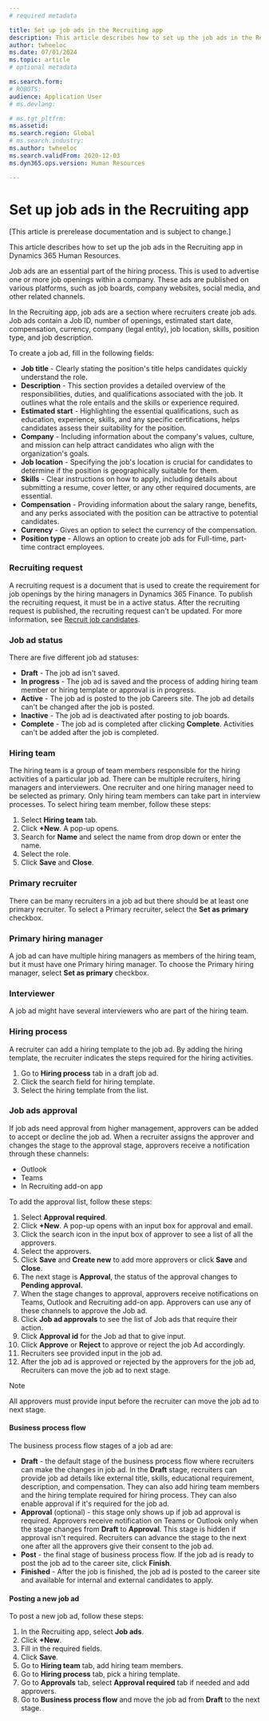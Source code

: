```yaml
---
# required metadata

title: Set up job ads in the Recruiting app 
description: This article describes how to set up the job ads in the Recruiting app in Dynamics 365 Human Resources.
author: twheeloc
ms.date: 07/01/2024
ms.topic: article
# optional metadata

ms.search.form: 
# ROBOTS: 
audience: Application User
# ms.devlang: 

# ms.tgt_pltfrm: 
ms.assetid: 
ms.search.region: Global
# ms.search.industry: 
ms.author: twheeloc
ms.search.validFrom: 2020-12-03
ms.dyn365.ops.version: Human Resources

---
```


# Set up job ads in the Recruiting app 

[This article is prerelease documentation and is subject to change.]

This article describes how to set up the job ads in the Recruiting app in Dynamics 365 Human Resources.

Job ads are an essential part of the hiring process. This is used to advertise one or more job openings within a company. These ads are published on various platforms, such as job boards, company websites, social media, and other related channels. 

In the Recruiting app, job ads are a section where recruiters create job ads. Job ads contain a Job ID, number of openings, estimated start date, compensation, currency, company (legal entity), job location, skills, position type, and job description.

To create a job ad, fill in the following fields:
 - **Job title** - Clearly stating the position's title helps candidates quickly understand the role.
 - **Description** - This section provides a detailed overview of the responsibilities, duties, and qualifications associated with the job. It outlines what the role entails and the skills or experience required.
 - **Estimated start** - Highlighting the essential qualifications, such as education, experience, skills, and any specific certifications, helps candidates assess their suitability for the position.
 - **Company** - Including information about the company's values, culture, and mission can help attract candidates who align with the organization's goals.
 - **Job location** - Specifying the job's location is crucial for candidates to determine if the position is geographically suitable for them.
 - **Skills** - Clear instructions on how to apply, including details about submitting a resume, cover letter, or any other required documents, are essential.
 - **Compensation** - Providing information about the salary range, benefits, and any perks associated with the position can be attractive to potential candidates.
 - **Currency** - Gives an option to select the currency of the compensation.
 - **Position type** - Allows an option to create job ads for Full-time, part-time contract employees.

### Recruiting request
A recruiting request is a document that is used to create the requirement for job openings by the hiring managers in Dynamics 365 Finance. To publish the recruiting request, it must be in a active status. After the recruiting request is published, the recruiting request can't be updated. For more information, see [Recruit job candidates](/hr-personnel-recruit). 

### Job ad status
There are five different job ad statuses:
 - **Draft** - The job ad isn't saved.
 - **In progress** - The job ad is saved and the process of adding hiring team member or hiring template or approval is in progress.
 - **Active** - The job ad is posted to the job Careers site. The job ad details can't be changed after the job is posted.
 - **Inactive** - The job ad is deactivated after posting to job boards.
 - **Complete** - The job ad is completed after clicking **Complete**. Activities can't be added after the job is completed.

### Hiring team
The hiring team is a group of team members responsible for the hiring activities of a particular job ad. There can be multiple recruiters, hiring managers and interviewers. One recruiter and one hiring manager need to be selected as primary. Only hiring team members can take part in interview processes. 
To select hiring team member, follow these steps:
1.	Select **Hiring team** tab.
2.	Click **+New**. A pop-up opens.
3.	Search for **Name** and select the name from drop down or enter the name. 
4.	Select the role.
5.	Click **Save** and **Close**.

 
### Primary recruiter
There can be many recruiters in a job ad but there should be at least one primary recruiter. To select a Primary recruiter, select the **Set as primary** checkbox.
 
### Primary hiring manager
A job ad can have multiple hiring managers as members of the hiring team, but it must have one Primary hiring manager. To choose the Primary hiring manager, select **Set as primary** checkbox.

### Interviewer
A job ad might have several interviewers who are part of the hiring team.

### Hiring process
A recruiter can add a hiring template to the job ad. By adding the hiring template, the recruiter indicates the steps required for the hiring activities.
1. Go to **Hiring process** tab in a draft job ad.
2. Click the search field for hiring template.  
3. Select the hiring template from the list.
 
### Job ads approval

If job ads need approval from higher management, approvers can be added to accept or decline the job ad. When a recruiter assigns the approver and changes the stage to the approval stage, approvers 
receive a notification through these channels:
 - Outlook
 - Teams
 - In Recruiting add-on app

To add the approval list, follow these steps:
1.	Select **Approval required**. 
2.	Click **+New**. A pop-up opens with an input box for approval and email.
3.	Click the search icon in the input box of approver to see a list of all the approvers.
4.	Select the approvers.
5.	Click **Save** and **Create new** to add more approvers or click **Save** and **Close**.
6.	The next stage is **Approval**, the status of the approval changes to **Pending approval**.
7.	When the stage changes to approval, approvers receive notifications on Teams, Outlook and Recruiting add-on app. Approvers can use any of these channels to approve the Job ad.
8.	Click **Job ad approvals** to see the list of Job ads that require their action.
9.	Click **Approval id** for the Job ad that to give input.
10.	Click **Approve** or **Reject** to approve or reject the job Ad accordingly.
11.	Recruiters see provided input in the job ad.
12.	After the job ad is approved or rejected by the approvers for the job ad, Recruiters can move the job ad to next stage.

>[!Note]
> All approvers must provide input before the recruiter can move the job ad to next stage.

#### Business process flow

The business process flow stages of a job ad are:
 - **Draft** - the default stage of the business process flow where recruiters can make the changes in job ad. In the **Draft** stage, recruiters can provide job ad details like external title, skills, educational requirement, description, and compensation. They can also add hiring team members and the hiring template required for hiring process. They can also enable approval if it's required for the job ad.
 - **Approval** (optional) - this stage only shows up if job ad approval is required. Approvers receive notification on Teams or Outlook only when the stage changes from **Draft** to **Approval**. This stage
is hidden if approval isn't required. Recruiters can advance the stage to the next one after all the approvers give their consent to the job ad.
 - **Post** - the final stage of business process flow. If the job ad is ready to post the job ad to the career site, click **Finish**.
 - **Finished** - After the job is finished, the job ad is posted to the career site and available for internal and external candidates to apply.
 
#### Posting a new job ad

To post a new job ad, follow these steps:
1. In the Recruiting app, select **Job ads**.
2. Click **+New**.
3. Fill in the required fields.
4. Click **Save**.
5. Go to **Hiring team** tab, add hiring team members.
6. Go to **Hiring process** tab, pick a hiring template.
7. Go to **Approvals** tab, select **Approval required** tab if needed and add approvers.
8. Go to **Business process flow** and move the job ad from **Draft** to the next stage.



